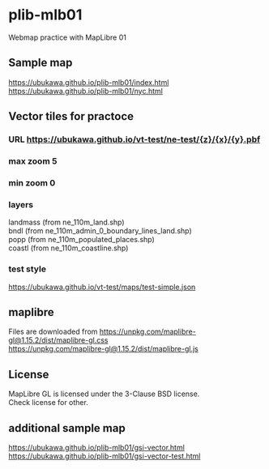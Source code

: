 # plib-mlb01
Webmap practice with MapLibre 01

## Sample map
https://ubukawa.github.io/plib-mlb01/index.html  
https://ubukawa.github.io/plib-mlb01/nyc.html

## Vector tiles for practoce
### URL https://ubukawa.github.io/vt-test/ne-test/{z}/{x}/{y}.pbf  
### max zoom 5  
### min zoom 0
### layers  
landmass (from ne_110m_land.shp)  
bndl (from ne_110m_admin_0_boundary_lines_land.shp)  
popp (from ne_110m_populated_places.shp)  
coastl (from ne_110m_coastline.shp)    

### test style  
https://ubukawa.github.io/vt-test/maps/test-simple.json 


## maplibre
Files are downloaded from 
https://unpkg.com/maplibre-gl@1.15.2/dist/maplibre-gl.css  
https://unpkg.com/maplibre-gl@1.15.2/dist/maplibre-gl.js  

## License
MapLibre GL is licensed under the 3-Clause BSD license.  
Check license for other.


## additional sample map
https://ubukawa.github.io/plib-mlb01/gsi-vector.html  
https://ubukawa.github.io/plib-mlb01/gsi-vector-test.html